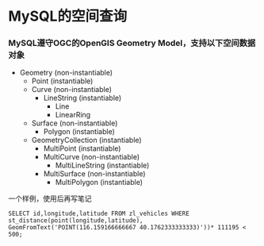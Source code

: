 # MySQL的空间查询

### MySQL遵守OGC的OpenGIS Geometry Model，支持以下空间数据对象

- Geometry (non-instantiable)
    - Point (instantiable)
    - Curve (non-instantiable)
        - LineString (instantiable)
            - Line
            - LinearRing
    - Surface (non-instantiable)
        - Polygon (instantiable)
    - GeometryCollection (instantiable)
        - MultiPoint (instantiable)
        - MultiCurve (non-instantiable)
            - MultiLineString (instantiable)
        - MultiSurface (non-instantiable)
            - MultiPolygon (instantiable)

一个样例，使用后再写笔记
````
SELECT id,longitude,latitude FROM zl_vehicles WHERE st_distance(point(longitude,latitude), GeomFromText('POINT(116.159166666667	40.1762333333333)'))* 111195 < 500;
````